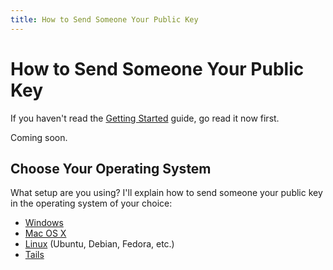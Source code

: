 ```yaml
---
title: How to Send Someone Your Public Key
---
```

# How to Send Someone Your Public Key

If you haven't read the [Getting Started](/getting_started/) guide, go read it now first.

Coming soon.

## Choose Your Operating System

What setup are you using? I'll explain how to send someone your public key in the operating system of your choice:

* [Windows](windows.html)
* [Mac OS X](osx.html)
* [Linux](linux.html) (Ubuntu, Debian, Fedora, etc.)
* [Tails](tails.html)
